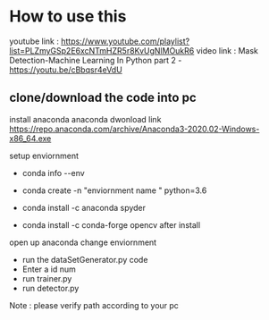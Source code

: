 # How to use this 

youtube link : https://www.youtube.com/playlist?list=PLZmyGSp2E6xcNTmHZR5r8KvUgNlMOukR6
video link : Mask Detection-Machine Learning In Python part 2 - https://youtu.be/cBbqsr4eVdU
## clone/download  the code into pc 

install anaconda
anaconda dwonload link https://repo.anaconda.com/archive/Anaconda3-2020.02-Windows-x86_64.exe

setup enviornment
* conda info --env

* conda create -n "enviornment name " python=3.6

* conda install -c anaconda spyder

* conda install -c conda-forge opencv
after install 

open up anaconda change enviornment
* run the dataSetGenerator.py code 
* Enter a id num
* run trainer.py
* run detector.py

Note : please verify path according to your pc
